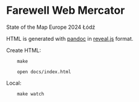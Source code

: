 # Farewell Web Mercator

State of the Map Europe 2024 Łódź


HTML is generated with [pandoc](https://pandoc.org/MANUAL.html#slide-shows) in [reveal.js](https://revealjs.com/) format.

Create HTML:

        make

        open docs/index.html

Local:

        make watch

